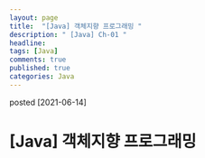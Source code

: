 ```yaml
---
layout: page
title:  "[Java] 객체지향 프로그래밍 "
description: " [Java] Ch-01 "
headline: 
tags: [Java]
comments: true
published: true
categories: Java
---
```

posted [2021-06-14] 

# [Java]  객체지향 프로그래밍 
